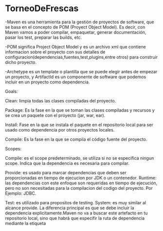 # TorneoDeFrescas

-Maven es una herramienta para la gestión de proyectos de software, que se basa en el concepto de POM (Proyect Object Model). Es decir, con Maven vamos a poder compilar, empaquetar, generar documentación, pasar los test, preparar las builds, etc.

-POM significa Project Object Model y es un archivo xml que contiene informacion sobre el proyecto con sus detalles de configuracion(dependencias,fuentes,test,plugins,entre otros) para construir dicho proyecto.

-Archetype es un template o plantilla que se puede elegir antes de empezar un proyecto, y ArtifactId es un componente de software que podemos incluir en un proyecto como dependencia.

Goals:

Clean: limpia todas las clases compiladas del proyecto.

Package: Es la fase en la que se toman las clases compiladas y recursos y se crea un paquete con el proyecto (jar, war, ear).

Install: Fase en la que se instala el paquete en el repositorio local para ser usado como dependencia por otros proyectos locales.

Compile: Es la fase en la que se compila el código fuente del proyecto.

Scopes:

Compile: es el scope predeterminado, se utiliza si no se especifica ningun scope. Indica que la dependencia es necesaria para compilar.

Provide: es usado para marcar dependencias que deben ser proporcionadas en tiempo de ejecucion por JDK o un contenedor. Runtime: las dependencias con este enfoque son requeridas en tiempo de ejecución, pero no son necesitadas para la compilacion del codigo del proyecto. Por Ejemplo: JDBC.

Test: es utilizado para propositos de testing.
System: es muy similar al alcance provide. La diferencia principal es que se debe incluir la dependencia explicitamente.Maven no va a buscar este artefacto en tu repositorio local, sino que habrá que especifir la ruta de dependencia mediante la etiqueta
